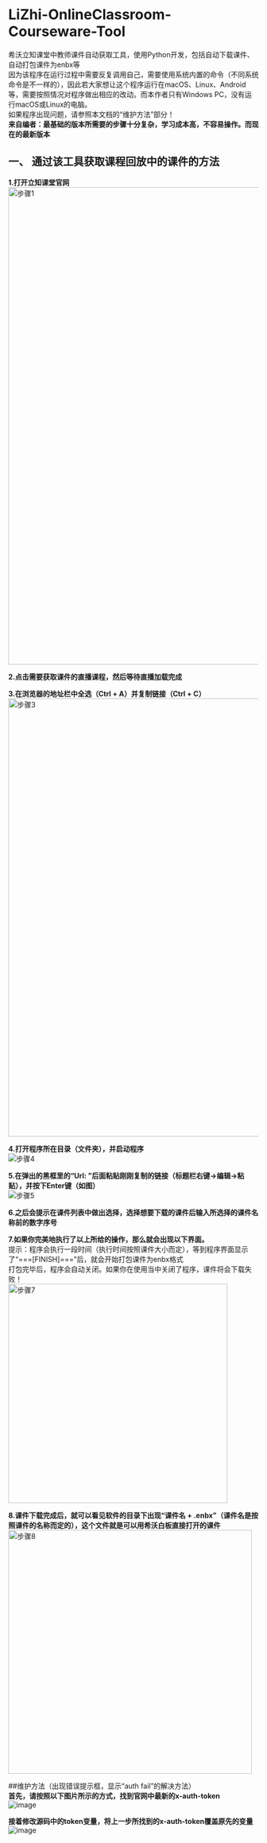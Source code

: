 # LiZhi-OnlineClassroom-Courseware-Tool  
希沃立知课堂中教师课件自动获取工具，使用Python开发，包括自动下载课件、自动打包课件为enbx等  
因为该程序在运行过程中需要反复调用自己，需要使用系统内置的命令（不同系统命令是不一样的），因此若大家想让这个程序运行在macOS、Linux、Android等，需要按照情况对程序做出相应的改动。而本作者只有Windows PC，没有运行macOS或Linux的电脑。  
如果程序出现问题，请参照本文档的“维护方法”部分！   
**来自编者：最基础的版本所需要的步骤十分复杂，学习成本高，不容易操作。而现在的最新版本**  

## 一、 通过该工具获取课程回放中的课件的方法  
**1.打开立知课堂官网**  
<img width="960" alt="步骤1" src="https://user-images.githubusercontent.com/79049368/164376453-89c8591d-0809-4662-af44-d2401bcb70b7.PNG">

**2.点击需要获取课件的直播课程，然后等待直播加载完成**  

**3.在浏览器的地址栏中全选（Ctrl + A）并复制链接（Ctrl + C）**  
<img width="881" alt="步骤3" src="https://user-images.githubusercontent.com/79049368/164584235-69c660ac-6fad-44cd-85e7-fc6f9f5dfdc7.PNG">

**4.打开程序所在目录（文件夹），并启动程序**  
![步骤4](https://user-images.githubusercontent.com/79049368/165438884-ee3a4959-2961-4480-a480-611582525c25.png)

**5.在弹出的黑框里的“Url: ”后面粘贴刚刚复制的链接（标题栏右键->编辑->粘贴），并按下Enter键（如图）**  
![步骤5](https://user-images.githubusercontent.com/79049368/165437929-1b36b1b0-8279-4681-864c-034743ffb0fd.png)

**6.之后会提示在课件列表中做出选择，选择想要下载的课件后输入所选择的课件名称前的数字序号**  

**7.如果你完美地执行了以上所给的操作，那么就会出现以下界面。**  
提示：程序会执行一段时间（执行时间按照课件大小而定），等到程序界面显示了“===[FINISH]===”后，就会开始打包课件为enbx格式  
打包完毕后，程序会自动关闭。如果你在使用当中关闭了程序，课件将会下载失败！  
<img width="441" alt="步骤7" src="https://user-images.githubusercontent.com/79049368/164379009-620a710f-ce9a-49b9-8f42-d34fded1ac73.PNG">

**8.课件下载完成后，就可以看见软件的目录下出现“课件名 + .enbx”（课件名是按照课件的名称而定的），这个文件就是可以用希沃白板直接打开的课件**  
<img width="490" alt="步骤8" src="https://user-images.githubusercontent.com/79049368/164380886-99aa36d4-e4ea-4aac-b84c-772070ba45fa.PNG">


##维护方法（出现错误提示框，显示“auth fail”的解决方法）   
**首先，请按照以下图片所示的方式，找到官网中最新的x-auth-token**   
![image](https://user-images.githubusercontent.com/79049368/169180912-a4596f5c-24c6-44e7-aa95-f0f99e27c498.png)   

**接着修改源码中的token变量，将上一步所找到的x-auth-token覆盖原先的变量**   
![image](https://user-images.githubusercontent.com/79049368/169181382-10f16e87-bfce-4bc1-80bc-7956924b2ea0.png)   

